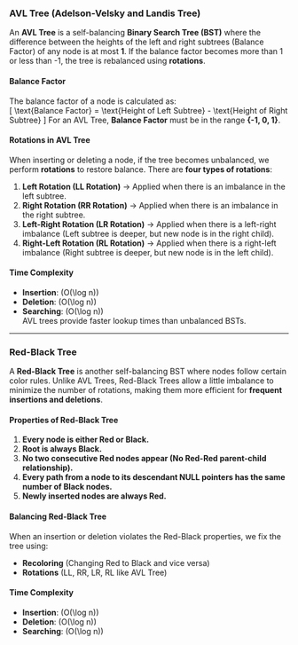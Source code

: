 ### **AVL Tree (Adelson-Velsky and Landis Tree)**
An **AVL Tree** is a self-balancing **Binary Search Tree (BST)** where the difference between the heights of the left and right subtrees (Balance Factor) of any node is at most **1**. If the balance factor becomes more than 1 or less than -1, the tree is rebalanced using **rotations**.

#### **Balance Factor**  
The balance factor of a node is calculated as:  
\[
\text{Balance Factor} = \text{Height of Left Subtree} - \text{Height of Right Subtree}
\]
For an AVL Tree, **Balance Factor** must be in the range **{-1, 0, 1}**.

#### **Rotations in AVL Tree**  
When inserting or deleting a node, if the tree becomes unbalanced, we perform **rotations** to restore balance. There are **four types of rotations**:

1. **Left Rotation (LL Rotation)** → Applied when there is an imbalance in the left subtree.
2. **Right Rotation (RR Rotation)** → Applied when there is an imbalance in the right subtree.
3. **Left-Right Rotation (LR Rotation)** → Applied when there is a left-right imbalance (Left subtree is deeper, but new node is in the right child).
4. **Right-Left Rotation (RL Rotation)** → Applied when there is a right-left imbalance (Right subtree is deeper, but new node is in the left child).

#### **Time Complexity**
- **Insertion**: \(O(\log n)\)
- **Deletion**: \(O(\log n)\)
- **Searching**: \(O(\log n)\)  
AVL trees provide faster lookup times than unbalanced BSTs.

---

### **Red-Black Tree**
A **Red-Black Tree** is another self-balancing BST where nodes follow certain color rules. Unlike AVL Trees, Red-Black Trees allow a little imbalance to minimize the number of rotations, making them more efficient for **frequent insertions and deletions**.

#### **Properties of Red-Black Tree**
1. **Every node is either Red or Black.**
2. **Root is always Black.**
3. **No two consecutive Red nodes appear (No Red-Red parent-child relationship).**
4. **Every path from a node to its descendant NULL pointers has the same number of Black nodes.**
5. **Newly inserted nodes are always Red.**

#### **Balancing Red-Black Tree**
When an insertion or deletion violates the Red-Black properties, we fix the tree using:
- **Recoloring** (Changing Red to Black and vice versa)
- **Rotations** (LL, RR, LR, RL like AVL Tree)

#### **Time Complexity**
- **Insertion**: \(O(\log n)\)
- **Deletion**: \(O(\log n)\)
- **Searching**: \(O(\log n)\)

